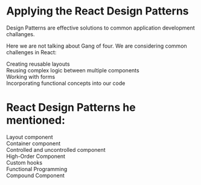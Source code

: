 # Applying the React Design Patterns

Design Patterns are effective solutions to common application development challanges.

Here we are not talking about Gang of four. We are considering common challenges in React:

Creating reusable layouts 
<br/>
Reusing complex logic between multiple components
<br/>
Working with forms
<br/>
Incorporating functional concepts into our code


# React Design Patterns he mentioned:

Layout component
<br/>
Container component
<br/>
Controlled and uncontrolled component
<br/>
High-Order Component
<br/>
Custom hooks
<br/>
Functional Programming
<br/>
Compound Component
